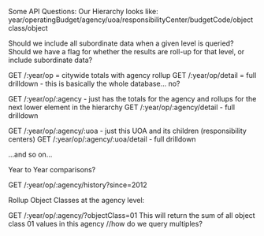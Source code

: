 Some API Questions:
Our Hierarchy looks like: year/operatingBudget/agency/uoa/responsibilityCenter/budgetCode/objectclass/object

Should we include all subordinate data when a given level is queried?
Should we have a flag for whether the results are roll-up for that level, or include subordinate data?


GET /:year/op = citywide totals with agency rollup
GET /:year/op/detail = full drilldown - this is basically the whole database... no?

GET /:year/op/:agency - just has the totals for the agency and rollups for the next lower element in the hierarchy
GET /:year/op/:agency/detail - full drilldown

GET /:year/op/:agency/:uoa - just this UOA and its children (responsibility centers)
GET /:year/op/:agency/:uoa/detail - full drilldown

...and so on...

Year to Year comparisons?

GET /:year/op/:agency/history?since=2012

Rollup Object Classes at the agency level:

GET /:year/op/:agency/?objectClass=01  This will return the sum of all object class 01 values in this agency
//how do we query multiples?

